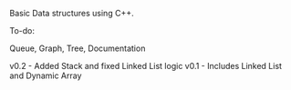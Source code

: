 Basic Data structures using C++.


To-do:

Queue, Graph, Tree, Documentation

v0.2 - Added Stack and fixed Linked List logic
v0.1 - Includes Linked List and Dynamic Array
